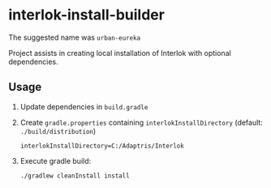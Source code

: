 # interlok-install-builder

The suggested name was `urban-eureka`

Project assists in creating local installation of Interlok with optional dependencies.

## Usage

1. Update dependencies in `build.gradle`
2. Create `gradle.properties` containing `interlokInstallDirectory` (default: `./build/distribution`)

    ```properties
    interlokInstallDirectory=C:/Adaptris/Interlok
    ```

3. Execute gradle build:

    ```shell
    ./gradlew cleanInstall install
    ```
